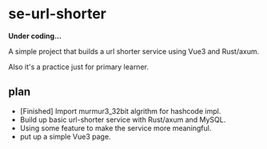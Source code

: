 # se-url-shorter

**Under coding...**

A simple project that builds a url shorter service using Vue3 and Rust/axum.

Also it's a practice just for primary learner.

## plan
- [Finished] Import murmur3_32bit algrithm for hashcode impl. 
- Build up basic url-shorter service with Rust/axum and MySQL.
- Using some feature to make the service more meaningful.
- put up a simple Vue3 page.